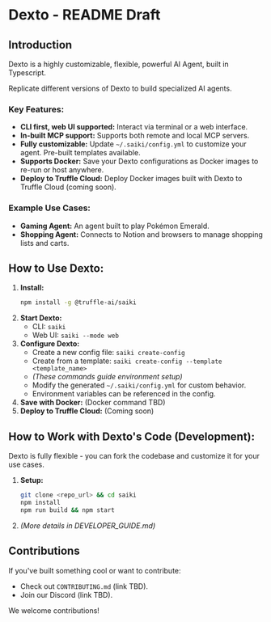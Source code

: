 # Dexto - README Draft

## Introduction
Dexto is a highly customizable, flexible, powerful AI Agent, built in Typescript.

Replicate different versions of Dexto to build specialized AI agents.

### Key Features:

*   **CLI first, web UI supported:** Interact via terminal or a web interface.
*   **In-built MCP support:** Supports both remote and local MCP servers.
*   **Fully customizable:** Update `~/.saiki/config.yml` to customize your agent. Pre-built templates available.
*   **Supports Docker:** Save your Dexto configurations as Docker images to re-run or host anywhere.
*   **Deploy to Truffle Cloud:** Deploy Docker images built with Dexto to Truffle Cloud (coming soon).

### Example Use Cases:

*   **Gaming Agent:** An agent built to play Pokémon Emerald.
*   **Shopping Agent:** Connects to Notion and browsers to manage shopping lists and carts.

## How to Use Dexto:

1.  **Install:**
    ```bash
    npm install -g @truffle-ai/saiki
    ```
2.  **Start Dexto:**
    *   CLI: `saiki`
    *   Web UI: `saiki --mode web`
3.  **Configure Dexto:**
    *   Create a new config file: `saiki create-config`
    *   Create from a template: `saiki create-config --template <template_name>`
    *   *(These commands guide environment setup)*
    *   Modify the generated `~/.saiki/config.yml` for custom behavior.
    *   Environment variables can be referenced in the config.
4.  **Save with Docker:** (Docker command TBD)
5.  **Deploy to Truffle Cloud:** (Coming soon)

## How to Work with Dexto's Code (Development):

Dexto is fully flexible - you can fork the codebase and customize it for your use cases.

1.  **Setup:**
    ```bash
    git clone <repo_url> && cd saiki
    npm install
    npm run build && npm start
    ```
2.  *(More details in DEVELOPER_GUIDE.md)*

## Contributions

If you've built something cool or want to contribute:

*   Check out `CONTRIBUTING.md` (link TBD).
*   Join our Discord (link TBD).

We welcome contributions! 